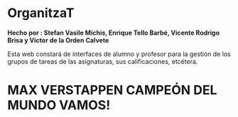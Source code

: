# OrganitzaT
**Hecho por : Stefan Vasile Michis, Enrique Tello Barbé, Vicente Rodrigo Brisa y Víctor de la Orden Calvete**

Esta web constará de interfaces de alumno y profesor para la gestión de los grupos de tareas de las asignaturas, sus calificaciones, etcétera.

# MAX VERSTAPPEN CAMPEÓN DEL MUNDO VAMOS!
